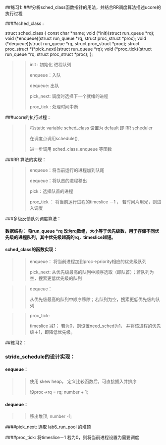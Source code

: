 ##练习1:
###分析sched_class函数指针的用法，并结合RR调度算法描述ucore的执行过程

####sched_class :


struct sched_class {
   const char *name;
   void (*init)(struct run_queue *rq);
   void (*enqueue)(struct run_queue *rq, struct proc_struct *proc);
   void (*dequeue)(struct run_queue *rq, struct proc_struct *proc);
   struct proc_struct *(*pick_next)(struct run_queue *rq);
   void (*proc_tick)(struct run_queue *rq, struct proc_struct *proc);
 };

> > 
> > init : 初始化 进程队列
> > 
> > enqueue：入队
 > > 
> > dequeue: 出队
> > 
> > pick_next: 调度时选择下一个就绪的进程
> > 
> > proc_tick : 处理时间中断


###ucore的执行过程：

> > 
> > 将static variable sched_class 设置为 default 即 RR scheduler
> > 
> > 在调度点调用schedule(), 
> > 
> > 进一步调用 sched_class_enqueue 等函数

###RR 算法的实现：
> > 
> > enqueue：将当前运行的进程加到队尾
> > 
> > dequeue：将队首的进程移出
 > >
> > pick：选择队首的进程
> > 
> > proc_tick ： 将当前运行进程的timeslice －1 ， 若时间片用光，则进入调度

###多级反馈队列调度算法：
> > 
#### 数据结构： 将run_queue *rq 改为rq数组，大小等于优先级数，用于存储不同优先级的进程队列，其中优先级越高的rq，timeslice越短。

> > 
#### sched_class的函数实现：
> > 
> > enqueue：
将当前进程加到proc->priority相应的优先级队列
> > 
> > pick_next:
> > 从优先级最高的队列中顺序选取（即队首）；若队列为空，搜索更低优先级的队列

 > >
> > dequeue：
> > 
> > 从优先级最高的队列中顺序移除；若队列为空，搜索更低优先级的队列

> > 
> > proc_tick:
> > 
> > timeslice 减1； 若为0，则设置need_sched为1， 并将该进程的优先级＋1，即降低优先级。





 ##练习2：

### stride_schedule的设计实现：

#### enqueue：
>  > 
>  > 使用 skew heap， 定义比较函数后，可直接插入并排序
>  > 
>  > 设proc->rq = rq; number + 1;
>  >
#### dequeue：
>  > 移出堆顶; number -1;

####pick_next:
选取 lab6_run_pool 的堆顶

####proc_tick:
将timeslice－1 若为0，则将当前进程设置为需要调度
